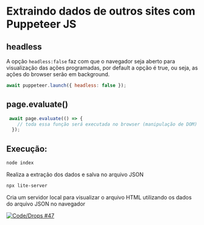 # Extraindo dados de outros sites com Puppeteer JS

## headless

A opção ```headless:false``` faz com que o navegador seja aberto para visualização das ações programadas, por default a opção é true, ou seja, as ações do browser serão em background.

```js
await puppeteer.launch({ headless: false });
```

## page.evaluate()

```js
 await page.evaluate(() => {
    // toda essa função será executada no browser (manipulação de DOM)
  });
```

## Execução:

```bash
node index
```
Realiza a extração dos dados e salva no arquivo JSON

```bash
npx lite-server
```
Cria um servidor local para visualizar o arquivo HTML utilizando os dados do arquivo JSON no navegador


[![Code/Drops #47](http://img.youtube.com/vi/K5yYBJhix5A/0.jpg)](http://www.youtube.com/watch?v=K5yYBJhix5A "Extraindo dados de outros sites com Puppeteer JS")
